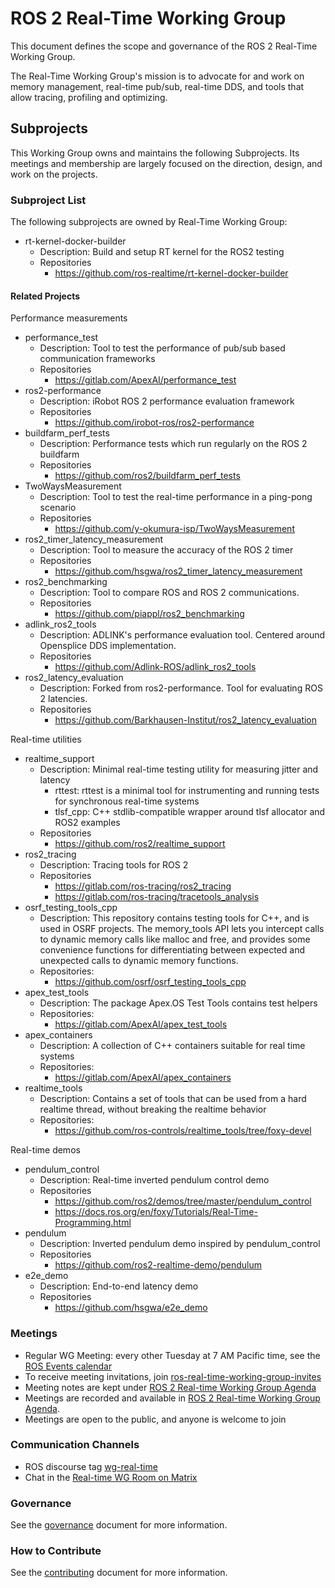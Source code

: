 # ROS 2 Real-Time Working Group

This document defines the scope and governance of the ROS 2 Real-Time Working Group.

The Real-Time Working Group's mission is to advocate for and work on memory management, real-time pub/sub, real-time DDS, and tools that allow tracing, profiling and optimizing.

## Subprojects

This Working Group owns and maintains the following Subprojects.
Its meetings and membership are largely focused on the direction, design, and work on the projects.

### Subproject List

The following subprojects are owned by Real-Time Working Group:

- rt-kernel-docker-builder
  - Description:  Build and setup RT kernel for the ROS2 testing
  - Repositories
    - https://github.com/ros-realtime/rt-kernel-docker-builder

#### Related Projects

Performance measurements

- performance_test
  - Description: Tool to test the performance of pub/sub based communication frameworks
  - Repositories
    - https://gitlab.com/ApexAI/performance_test
- ros2-performance
  - Description: iRobot ROS 2 performance evaluation framework
  - Repositories
    - https://github.com/irobot-ros/ros2-performance
- buildfarm_perf_tests
  - Description: Performance tests which run regularly on the ROS 2 buildfarm
  - Repositories
    - https://github.com/ros2/buildfarm_perf_tests   
- TwoWaysMeasurement
  - Description: Tool to test the real-time performance in a ping-pong scenario
  - Repositories
    - https://github.com/y-okumura-isp/TwoWaysMeasurement
- ros2_timer_latency_measurement
  - Description: Tool to measure the accuracy of the ROS 2 timer
  - Repositories
    - https://github.com/hsgwa/ros2_timer_latency_measurement
- ros2_benchmarking
  - Description: Tool to compare ROS and ROS 2 communications.
  - Repositories
    - https://github.com/piappl/ros2_benchmarking
- adlink_ros2_tools
  - Description: ADLINK's performance evaluation tool. Centered around Opensplice DDS implementation.
  - Repositories
    - https://github.com/Adlink-ROS/adlink_ros2_tools
- ros2_latency_evaluation
  - Description: Forked from ros2-performance. Tool for evaluating ROS 2 latencies.
  - Repositories
    - https://github.com/Barkhausen-Institut/ros2_latency_evaluation


Real-time utilities

- realtime_support
  - Description: Minimal real-time testing utility for measuring jitter and latency
    - rttest: rttest is a minimal tool for instrumenting and running tests for synchronous real-time systems
    - tlsf_cpp: C++ stdlib-compatible wrapper around tlsf allocator and ROS2 examples
  - Repositories
    - https://github.com/ros2/realtime_support
- ros2_tracing
  - Description: Tracing tools for ROS 2
  - Repositories
    - https://gitlab.com/ros-tracing/ros2_tracing
    - https://gitlab.com/ros-tracing/tracetools_analysis
- osrf_testing_tools_cpp
  - Description: This repository contains testing tools for C++, and is used in OSRF projects. The memory_tools API lets you intercept calls to dynamic memory calls like malloc and free, and provides some convenience functions for differentiating between expected and unexpected calls to dynamic memory functions.
  - Repositories:
    - https://github.com/osrf/osrf_testing_tools_cpp
- apex_test_tools
  - Description: The package Apex.OS Test Tools contains test helpers
  - Repositories:
    - https://gitlab.com/ApexAI/apex_test_tools
- apex_containers
  - Description: A collection of C++ containers suitable for real time systems
  - Repositories:
    - https://gitlab.com/ApexAI/apex_containers
- realtime_tools
  - Description: Contains a set of tools that can be used from a hard realtime thread, without breaking the realtime behavior
  - Repositories:
    - https://github.com/ros-controls/realtime_tools/tree/foxy-devel

Real-time demos

- pendulum_control
  - Description: Real-time inverted pendulum control demo
  - Repositories
    - https://github.com/ros2/demos/tree/master/pendulum_control
    - https://docs.ros.org/en/foxy/Tutorials/Real-Time-Programming.html
- pendulum
  - Description: Inverted pendulum demo inspired by pendulum_control
  - Repositories
    - https://github.com/ros2-realtime-demo/pendulum
- e2e_demo
  - Description: End-to-end latency demo
  - Repositories
    - https://github.com/hsgwa/e2e_demo

### Meetings

* Regular WG Meeting: every other Tuesday at 7 AM Pacific time, see the [ROS Events calendar](https://calendar.google.com/calendar/embed?src=agf3kajirket8khktupm9go748%40group.calendar.google.com&ctz=America%2FLos_Angeles)
* To receive meeting invitations, join [ros-real-time-working-group-invites](https://groups.google.com/forum/#!forum/ros-real-time-working-group-invites)
* Meeting notes are kept under [ROS 2 Real-time Working Group Agenda](https://docs.google.com/document/d/1zBKwDUDeWvJNyCvjzYriaZQoZO2VYGWe1uxw5Xxn5cY/edit?ts=5ec9aabe#heading=h.rwvriogv081)
* Meetings are recorded and available in [ROS 2 Real-time Working Group Agenda](https://docs.google.com/document/d/1zBKwDUDeWvJNyCvjzYriaZQoZO2VYGWe1uxw5Xxn5cY/edit?ts=5ec9aabe#heading=h.rwvriogv081).
* Meetings are open to the public, and anyone is welcome to join

### Communication Channels

- ROS discourse tag [wg-real-time](https://discourse.ros.org/tag/wg-real-time)
- Chat in the [Real-time WG Room on Matrix](https://matrix.to/#/#ros-realtime:matrix.org?via=matrix.org)

### Governance

See the [governance](governance.md) document for more information.

### How to Contribute

See the [contributing](CONTRIBUTING.md) document for more information.

